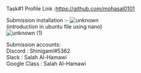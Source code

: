 
Task#1
Profile Link :https://github.com/mohasal0101

Submission installation :- 
![unknown](https://user-images.githubusercontent.com/108029724/175814655-eb0f9982-9553-4074-b298-dddc94d79006.png) <br>
(introduction in ubuntu file using nano) <br>
![unknown (1)](https://user-images.githubusercontent.com/108029724/175813998-af90528e-3eb1-495e-92c4-a105617dd677.png)



Submission accounts: <br>
Discord : Shinigami#5362 <br>
Slack : Salah Al-Hamawi <br>
Google Class : Salah Al-Hamawi
